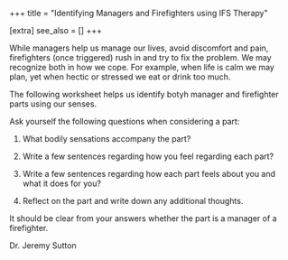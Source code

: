 +++
title = "Identifying Managers and Firefighters using IFS Therapy"

[extra]
see_also = []
+++

While managers help us manage our lives, avoid discomfort and pain, firefighters (once triggered) rush in and try to fix the problem. We may recognize both in how we cope. For example, when life is calm we may plan, yet when hectic or stressed we eat or drink too much.

The following worksheet helps us identify botyh manager and firefighter parts using our senses.

Ask yourself the following questions when considering a part:

1. What bodily sensations accompany the part?

2. Write a few sentences regarding how you feel regarding each part?

3. Write a few sentences regarding how each part feels about you and what it does for you?

4. Reflect on the part and write down any additional thoughts.

It should be clear from your answers whether the part is a manager of a firefighter.

Dr. Jeremy Sutton
